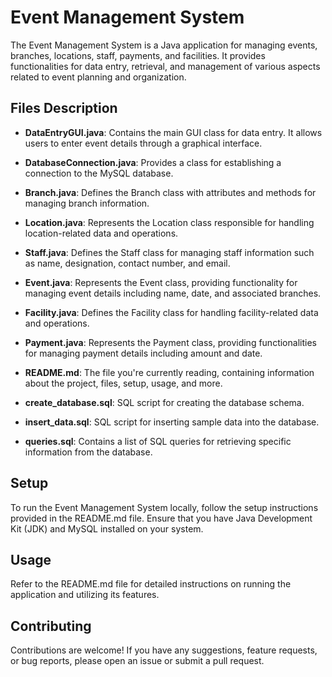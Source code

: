 # Event Management System

The Event Management System is a Java application for managing events, branches, locations, staff, payments, and facilities. It provides functionalities for data entry, retrieval, and management of various aspects related to event planning and organization.

## Files Description

- **DataEntryGUI.java**: Contains the main GUI class for data entry. It allows users to enter event details through a graphical interface.

- **DatabaseConnection.java**: Provides a class for establishing a connection to the MySQL database.

- **Branch.java**: Defines the Branch class with attributes and methods for managing branch information.

- **Location.java**: Represents the Location class responsible for handling location-related data and operations.

- **Staff.java**: Defines the Staff class for managing staff information such as name, designation, contact number, and email.

- **Event.java**: Represents the Event class, providing functionality for managing event details including name, date, and associated branches.

- **Facility.java**: Defines the Facility class for handling facility-related data and operations.

- **Payment.java**: Represents the Payment class, providing functionalities for managing payment details including amount and date.

- **README.md**: The file you're currently reading, containing information about the project, files, setup, usage, and more.

- **create_database.sql**: SQL script for creating the database schema.

- **insert_data.sql**: SQL script for inserting sample data into the database.

- **queries.sql**: Contains a list of SQL queries for retrieving specific information from the database.

## Setup

To run the Event Management System locally, follow the setup instructions provided in the README.md file. Ensure that you have Java Development Kit (JDK) and MySQL installed on your system.

## Usage

Refer to the README.md file for detailed instructions on running the application and utilizing its features.

## Contributing

Contributions are welcome! If you have any suggestions, feature requests, or bug reports, please open an issue or submit a pull request.


